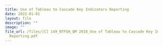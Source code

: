 ```yaml
---
title: Use of Tableau to Cascade Key Indicators Reporting
date: 2022-01-01
layout: file
description: ""
image: ""
file_url: /files/[C] 149_NTFGH_QM 2018_Use of Tableau to Cascade Key Indicators
  Reporting.pdf
---
```

